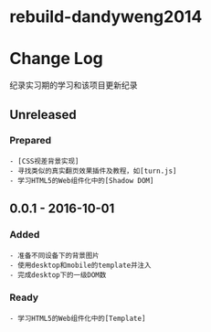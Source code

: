 # rebuild-dandyweng2014

# Change Log
纪录实习期的学习和该项目更新纪录

## Unreleased
### Prepared
    - [CSS视差背景实现]
    - 寻找类似的真实翻页效果插件及教程，如[turn.js]
    - 学习HTML5的Web组件化中的[Shadow DOM]

## 0.0.1 - 2016-10-01
### Added
    - 准备不同设备下的背景图片
    - 使用desktop和mobile的template并注入
    - 完成desktop下的一级DOM数

### Ready
    - 学习HTML5的Web组件化中的[Template]

[Shadow DOM]:http://www.html5rocks.com/zh/tutorials/webcomponents/shadowdom/
[Template]: http://www.html5rocks.com/en/tutorials/webcomponents/template/
[CSS视差背景实现]: http://www.shejidaren.com/css-fixed-scroll-background.html
[turn.js]: http://www.turnjs.com/
